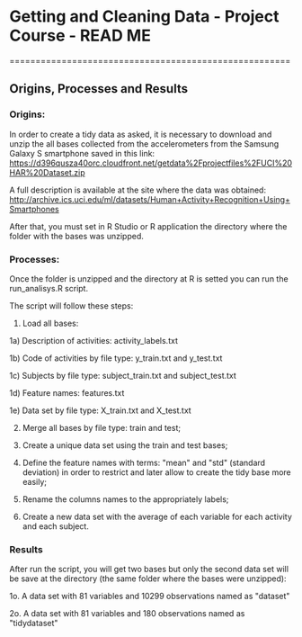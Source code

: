 # Getting and Cleaning Data - Project Course - READ ME
======================================================

## Origins, Processes and Results


### Origins:
In order to create a tidy data as asked, it is necessary to download and unzip the all bases collected from the accelerometers from the Samsung Galaxy S smartphone saved in this link:
https://d396qusza40orc.cloudfront.net/getdata%2Fprojectfiles%2FUCI%20HAR%20Dataset.zip 

A full description is available at the site where the data was obtained: 
http://archive.ics.uci.edu/ml/datasets/Human+Activity+Recognition+Using+Smartphones 

After that, you must set in R Studio or R application the directory where the folder with the bases was unzipped.


### Processes:
Once the folder is unzipped and the directory at R is setted you can run the run_analisys.R script.

The script will follow these steps:

1) Load all bases:

  1a) Description of activities: activity_labels.txt 
  
  1b) Code of activities by file type: y_train.txt and y_test.txt
  
  1c) Subjects by file type: subject_train.txt and subject_test.txt
  
  1d) Feature names: features.txt
  
  1e) Data set by file type: X_train.txt and X_test.txt
  
2) Merge all bases by file type: train and test;

3) Create a unique data set using the train and test bases;

4) Define the feature names with terms: "mean" and "std" (standard deviation) in order to restrict and later allow to create the tidy base more easily;

5) Rename the columns names to the appropriately labels;

6) Create a new data set with the average of each variable for each activity and each subject.


### Results
After run the script, you will get two bases but only the second data set will be save at the directory (the same folder where the bases were unzipped):

1o. A data set with 81 variables and 10299 observations named as "dataset"

2o. A data set with 81 variables and 180 observations named as "tidydataset"
